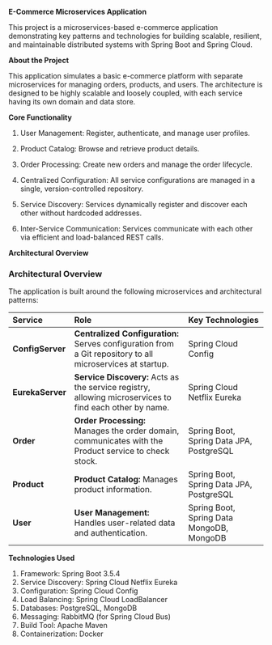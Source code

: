**E-Commerce Microservices Application**

This project is a microservices-based e-commerce application demonstrating key patterns and technologies for building scalable, resilient, and maintainable distributed systems with Spring Boot and Spring Cloud.

**About the Project**

This application simulates a basic e-commerce platform with separate microservices for managing orders, products, and users. The architecture is designed to be highly scalable and loosely coupled, with each service having its own domain and data store.

**Core Functionality**
1. User Management: Register, authenticate, and manage user profiles.

2. Product Catalog: Browse and retrieve product details.

3. Order Processing: Create new orders and manage the order lifecycle.

4. Centralized Configuration: All service configurations are managed in a single, version-controlled repository.

5. Service Discovery: Services dynamically register and discover each other without hardcoded addresses.

6. Inter-Service Communication: Services communicate with each other via efficient and load-balanced REST calls.

**Architectural Overview**

### Architectural Overview

The application is built around the following microservices and architectural patterns:

| Service | Role | Key Technologies |
| :--- | :--- | :--- |
| **ConfigServer** | **Centralized Configuration:** Serves configuration from a Git repository to all microservices at startup. | Spring Cloud Config |
| **EurekaServer** | **Service Discovery:** Acts as the service registry, allowing microservices to find each other by name. | Spring Cloud Netflix Eureka |
| **Order** | **Order Processing:** Manages the order domain, communicates with the Product service to check stock. | Spring Boot, Spring Data JPA, PostgreSQL |
| **Product** | **Product Catalog:** Manages product information. | Spring Boot, Spring Data JPA, PostgreSQL |
| **User** | **User Management:** Handles user-related data and authentication. | Spring Boot, Spring Data MongoDB, MongoDB |


**Technologies Used**
1. Framework: Spring Boot 3.5.4
2. Service Discovery: Spring Cloud Netflix Eureka
3. Configuration: Spring Cloud Config
4. Load Balancing: Spring Cloud LoadBalancer
5. Databases: PostgreSQL, MongoDB
6. Messaging: RabbitMQ (for Spring Cloud Bus)
7. Build Tool: Apache Maven
8. Containerization: Docker

